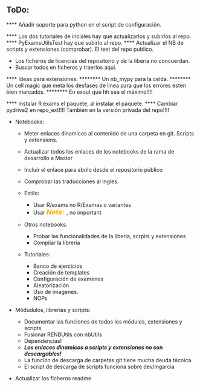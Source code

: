 ## ToDo:
**** Añadir soporte para python en el script de configuración.

**** Los dos tutoriales de inciales hay que actualizarlos y subirlos al repo.
**** PyExamsUtilsTest hay que subirlo al repo.
**** Actualizar el NB de scripts y extensiones (comprobar). El test del repo publico.

* Los ficheros de licencias del repositorio y de la libería no concuerdan.
* Buscar todos en ficheros y traerlos aquí.

**** Ideas para extensiones:
******** Un nb_mypy para la celda.
******** Un cell magic que meta los desfases de linea para que los errores esten bien marcados.
******** En exout que hh sea el máximo!!!!

**** Instalar R exams el paquete, al instalar el paquete. 
**** Cambiar pydrive2 en repo_ext!!!! Tambien en la versión privada del repo!!!!


* Notebooks:
  * Meter enlaces dinamicos al contenido de una carpeta en git. Scripts y extensions.
  * Actualizar todos los enlaces de los notebooks de la rama de desarrollo a Master
  * Incluir el enlace para abrilo desde el repositorio público
  * Comprobar las traducciones al ingles.
  * Estilo:
    * Usar R/exams no R/Examas o variantes
    * Usar <font color=#ffaa00 size=4>***Note:*** </font>,  no important
  * Otros notebooks:
    * Probar las funcionalidades de la liberia, scrpits y extensiones
    * Compilar la librería
  
  * Tutoriales:
    * Banco de ejercicios
    * Creación de templates
    * Configuración de examenes
    * Aleatorización
    * Uso de imagenes.
    * NOPs

* Módudulos, librerías y scripts:
  * Documentar las funciones de todos los módulos, extensiones y scripts
  * Fusionar RENBUtils con nbUtils
  * Dependencias!
  * ***Los enlaces dinamicos a scripts y extensiones no son descargables!***
  * La función de descarga de carpetas git tiene mucha deuda técnica
  * El script de descarga de scripts funciona sobre dev/mgarcia

* Actualizar los ficheros readme
